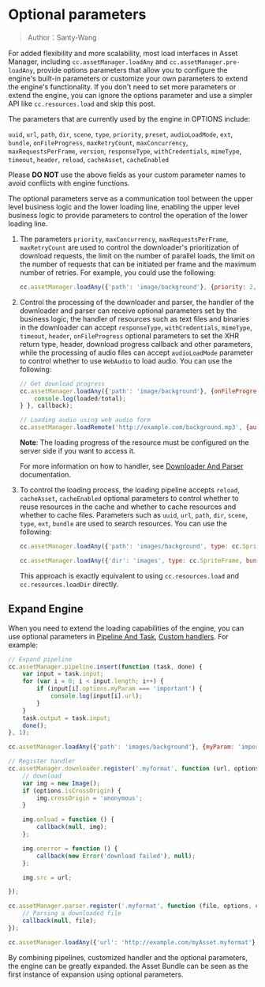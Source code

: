 # Optional parameters

> Author：Santy-Wang

For added flexibility and more scalability, most load interfaces in Asset Manager, including `cc.assetManager.loadAny` and `cc.assetManager.pre-loadAny`, provide options parameters that allow you to configure the engine's built-in parameters or customize your own parameters to extend the engine's functionality. If you don't need to set more parameters or extend the engine, you can ignore the options parameter and use a simpler API like `cc.resources.load` and skip this post.

The parameters that are currently used by the engine in OPTIONS include:

`uuid`, `url`, `path`, `dir`, `scene`, `type`, `priority`, `preset`, `audioLoadMode`, `ext`, `bundle`, `onFileProgress`, `maxRetryCount`, `maxConcurrency`, `maxRequestsPerFrame`, `version`, `responseType`, `withCredentials`, `mimeType`, `timeout`, `header`, `reload`, `cacheAsset`, `cacheEnabled`

Please **DO NOT** use the above fields as your custom parameter names to avoid conflicts with engine functions.

The optional parameters serve as a communication tool between the upper level business logic and the lower loading line, enabling the upper level business logic to provide parameters to control the operation of the lower loading line.

1. The parameters `priority`, `maxConcurrency`, `maxRequestsPerFrame`, `maxRetryCount` are used to control the downloader's prioritization of download requests, the limit on the number of parallel loads, the limit on the number of requests that can be initiated per frame and the maximum number of retries. For example, you could use the following:

    ```js
    cc.assetManager.loadAny({'path': 'image/background'}, {priority: 2, maxRetryCount: 10}, callback);
    ```

2. Control the processing of the downloader and parser, the handler of the downloader and parser can receive optional parameters set by the business logic, the handler of resources such as text files and binaries in the downloader can accept `responseType`, `withCredentials`, `mimeType`, `timeout`, `header`, `onFileProgress` optional parameters to set the XHR return type, header, download progress callback and other parameters, while the processing of audio files can accept `audioLoadMode` parameter to control whether to use `WebAudio` to load audio. You can use the following:

    ```js
    // Get download progress
    cc.assetManager.loadAny({'path': 'image/background'}, {onFileProgress: function (loaded, total) {
        console.log(loaded/total);
    } }, callback);

    // Loading audio using web audio form
    cc.assetManager.loadRemote('http://example.com/background.mp3', {audioLoadMode: cc.AudioClip.LoadMode.WEB_AUDIO}, callback);
    ```

    **Note**: The loading progress of the resource must be configured on the server side if you want to access it.

    For more information on how to handler, see [Downloader And Parser](downloader-parser.md) documentation.

3. To control the loading process, the loading pipeline accepts `reload`, `cacheAsset`, `cacheEnabled` optional parameters to control whether to reuse resources in the cache and whether to cache resources and whether to cache files. Parameters such as `uuid`, `url`, `path`, `dir`, `scene`, `type`, `ext`, `bundle` are used to search resources. You can use the following:

    ```js
    cc.assetManager.loadAny({'path': 'images/background', type: cc.SpriteFrame, bundle: 'resources'}, callback);

    cc.assetManager.loadAny({'dir': 'images', type: cc.SpriteFrame, bundle: 'resources'}, callback);
    ```

    This approach is exactly equivalent to using `cc.resources.load` and `cc.resources.loadDir` directly.

## Expand Engine

When you need to extend the loading capabilities of the engine, you can use optional parameters in [Pipeline And Task](pipeline-task.md), [Custom handlers](downloader-parser.md#Custom%20handlers). For example:

```js
// Expand pipeline
cc.assetManager.pipeline.insert(function (task, done) {
    var input = task.input;
    for (var i = 0; i < input.length; i++) {
        if (input[i].options.myParam === 'important') {
            console.log(input[i].url);
        }
    }
    task.output = task.input;
    done();
}, 1);

cc.assetManager.loadAny({'path': 'images/background'}, {myParam: 'important'}, callback);

// Register handler
cc.assetManager.downloader.register('.myformat', function (url, options, callback) {
    // download
    var img = new Image();
    if (options.isCrossOrigin) {
        img.crossOrigin = 'anonymous';
    }

    img.onload = function () {
        callback(null, img);
    };

    img.onerror = function () {
        callback(new Error('download failed'), null);
    };

    img.src = url;

});

cc.assetManager.parser.register('.myformat', function (file, options, callback) {
    // Parsing a downloaded file
    callback(null, file);
});

cc.assetManager.loadAny({'url': 'http://example.com/myAsset.myformat'}, {isCrossOrigin: true}, callback);
```

By combining pipelines, customized handler and the optional parameters, the engine can be greatly expanded. the Asset Bundle can be seen as the first instance of expansion using optional parameters.
